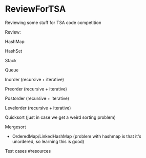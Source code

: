 # ReviewForTSA
Reviewing some stuff for TSA code competition

Review:

HashMap 

HashSet

Stack

Queue

Inorder (recursive + iterative)

Preorder (recursive + iterative)

Postorder (recursive + iterative)

Levelorder (recursive + iterative)


Quicksort (just in case we get a weird sorting problem)

Mergesort 


- OrderedMap/LinkedHashMap (problem with hashmap is that it's unordered, so learning this is good)


Test cases #resources


